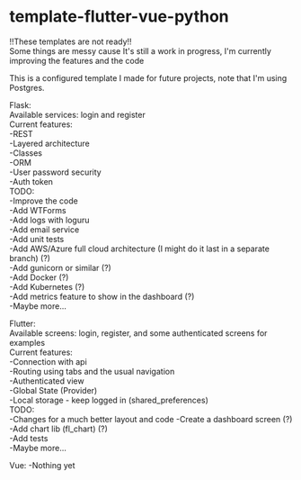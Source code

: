 # template-flutter-vue-python

!!These templates are not ready!!<br>
Some things are messy cause It's still a work in progress, I'm currently improving the features and the code

This is a configured template I made for future projects, note that I'm using Postgres.

Flask:<br>
Available services: login and register<br>
Current features:<br>
-REST<br>
-Layered architecture<br>
-Classes<br>
-ORM<br>
-User password security<br>
-Auth token<br>
TODO:<br>
-Improve the code<br>
-Add WTForms<br>
-Add logs with loguru<br>
-Add email service<br>
-Add unit tests<br>
-Add AWS/Azure full cloud architecture (I might do it last in a separate branch) (?)<br>
-Add gunicorn or similar (?)<br>
-Add Docker (?)<br>
-Add Kubernetes (?)<br>
-Add metrics feature to show in the dashboard (?)<br>
-Maybe more...<br>

Flutter:<br>
Available screens: login, register, and some authenticated screens for examples<br>
Current features:<br>
-Connection with api<br>
-Routing using tabs and the usual navigation<br>
-Authenticated view<br>
-Global State (Provider)<br>
-Local storage - keep logged in (shared_preferences)<br>
TODO:<br>
-Changes for a much better layout and code
-Create a dashboard screen (?)<br>
-Add chart lib (fl_chart) (?)<br>
-Add tests<br>
-Maybe more...<br>

Vue:
-Nothing yet<br>